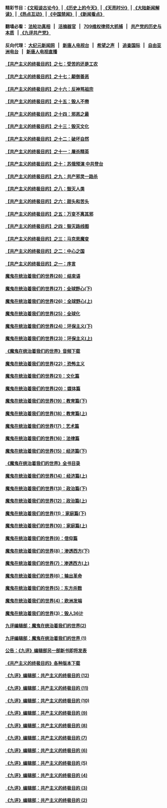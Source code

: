 #### 精彩节目：[《文昭谈古论今》](http://134.209.198.168/wenzhao) | [《历史上的今天》](http://134.209.198.168/today-in-history) | [《天亮时分》](http://134.209.198.168/tianliang) | [《大陆新闻解读》](http://134.209.198.168/ntdtv-comedy) | [《热点互动》](http://134.209.198.168/ntdtv-rdhd)  | [《中国禁闻》](http://134.209.198.168/ntdtv-news) | [《新闻看点》](http://134.209.198.168/news-insight) 

  #### 翻墙必看： [法轮功真相](http://134.209.198.168:10000/videos/truth.html) &nbsp;&nbsp;|&nbsp;&nbsp; [活摘器官](http://134.209.198.168:10000/videos/res/Organs/) &nbsp;&nbsp;|&nbsp;&nbsp; [709维权律师大抓捕](http://134.209.198.168:10000/videos/709/) &nbsp;&nbsp;|&nbsp;&nbsp; [共产党的历史与本质](http://134.209.198.168:10000/videos/ccp.html) &nbsp;&nbsp;| [《九评共产党》](http://134.209.198.168:10000/videos/jiuping/) 

#### 反向代理： [大纪元新闻网](http://134.209.198.168:10080/) &nbsp;&nbsp;|&nbsp;&nbsp; [新唐人电视台](http://134.209.198.168:8000/) &nbsp;&nbsp;|&nbsp;&nbsp; [希望之声](http://134.209.198.168:8200/) &nbsp;&nbsp;|&nbsp;&nbsp; [追查国际](http://134.209.198.168:10010/) &nbsp;&nbsp;|&nbsp;&nbsp; [自由亚洲电台](http://134.209.198.168:9800/) &nbsp;&nbsp;|&nbsp;&nbsp; [新唐人电视直播](http://134.209.198.168/) 

#### [【共产主义的终极目的】之七：受苦的还是工农](../pages/nsc422/n11101809.md?t=04160822) 

#### [【共产主义的终极目的】之十七：颠倒善恶](../pages/nsc422/n11179782.md?t=04160822) 

#### [【共产主义的终极目的】之十六：反神骂祖宗](../pages/nsc422/n11166798.md?t=04160822) 

#### [【共产主义的终极目的】之十五：毁人不倦](../pages/nsc422/n11166792.md?t=04160822) 

#### [【共产主义的终极目的】之十四：邪恶之最](../pages/nsc422/n11150249.md?t=04160822) 

#### [【共产主义的终极目的】之十三：毁灭文化](../pages/nsc422/n11135227.md?t=04160822) 

#### [【共产主义的终极目的】之十二：破坏自然](../pages/nsc422/n11135214.md?t=04160822) 

#### [【共产主义的终极目的】之十一：屠杀精英](../pages/nsc422/n11118442.md?t=04160822) 

#### [【共产主义的终极目的】之十：苏俄预演 中共登台](../pages/nsc422/n11118424.md?t=04160822) 

#### [【共产主义的终极目的】之九：共产邪灵一路杀](../pages/nsc422/n11114139.md?t=04160822) 

#### [【共产主义的终极目的】之八：毁灭人类](../pages/nsc422/n11108503.md?t=04160822) 

#### [【共产主义的终极目的】之六：甜头和苦头](../pages/nsc422/n11096971.md?t=04160822) 

#### [【共产主义的终极目的】之五：万变不离其邪](../pages/nsc422/n11091285.md?t=04160822) 

#### [【共产主义的终极目的】之四：毁灭路线图](../pages/nsc422/n11086284.md?t=04160822) 

#### [【共产主义的终极目的】之三：马克思魔变](../pages/nsc422/n11061941.md?t=04160822) 

#### [【共产主义的终极目的】之二：中心之国](../pages/nsc422/n11047728.md?t=04160822) 

#### [【共产主义的终极目的】之一：序言](../pages/nsc422/n11086077.md?t=04160822) 

#### [魔鬼在统治着我们的世界(28)：结束语](../pages/nsc422/n10936246.md?t=04160822) 

#### [魔鬼在统治着我们的世界(27)：全球野心(下)](../pages/nsc422/n10928319.md?t=04160822) 

#### [魔鬼在统治着我们的世界(26)：全球野心(上)](../pages/nsc422/n10900318.md?t=04160822) 

#### [魔鬼在统治着我们的世界(25)：全球化](../pages/nsc422/n10788205.md?t=04160822) 

#### [魔鬼在统治着我们的世界(24)：环保主义(下)](../pages/nsc422/n10695307.md?t=04160822) 

#### [魔鬼在统治着我们的世界(23)：环保主义(上)](../pages/nsc422/n10688613.md?t=04160822) 

#### [《魔鬼在统治着我们的世界》音频下载](../pages/nsc422/n10635553.md?t=04160822) 

#### [魔鬼在统治着我们的世界(22)：恐怖主义](../pages/nsc422/n10614727.md?t=04160822) 

#### [魔鬼在统治着我们的世界(21)：文化篇](../pages/nsc422/n10597706.md?t=04160822) 

#### [魔鬼在统治着我们的世界(20)：媒体篇](../pages/nsc422/n10586579.md?t=04160822) 

#### [魔鬼在统治着我们的世界(19)：教育篇(下)](../pages/nsc422/n10564808.md?t=04160822) 

#### [魔鬼在统治着我们的世界(18)：教育篇(上)](../pages/nsc422/n10526970.md?t=04160822) 

#### [魔鬼在统治着我们的世界(17)：艺术篇](../pages/nsc422/n10499093.md?t=04160822) 

#### [魔鬼在统治着我们的世界(16)：法律篇](../pages/nsc422/n10485969.md?t=04160822) 

#### [魔鬼在统治着我们的世界(15)：经济篇(下)](../pages/nsc422/n10469975.md?t=04160822) 

#### [《魔鬼在统治着我们的世界》全书目录](../pages/nsc422/n10464261.md?t=04160822) 

#### [魔鬼在统治着我们的世界(14)：经济篇(上)](../pages/nsc422/n10457370.md?t=04160822) 

#### [魔鬼在统治着我们的世界(13)：政治篇(下)](../pages/nsc422/n10448270.md?t=04160822) 

#### [魔鬼在统治着我们的世界(12)：政治篇(上)](../pages/nsc422/n10444576.md?t=04160822) 

#### [魔鬼在统治着我们的世界(11)：家庭篇(下)](../pages/nsc422/n10440961.md?t=04160822) 

#### [魔鬼在统治着我们的世界(10)：家庭篇(上)](../pages/nsc422/n10435448.md?t=04160822) 

#### [魔鬼在统治着我们的世界(9)：信仰篇](../pages/nsc422/n10432159.md?t=04160822) 

#### [魔鬼在统治着我们的世界(8)：渗透西方(下)](../pages/nsc422/n10429603.md?t=04160822) 

#### [魔鬼在统治着我们的世界(7)：渗透西方(上)](../pages/nsc422/n10426013.md?t=04160822) 

#### [魔鬼在统治着我们的世界(6)：输出革命](../pages/nsc422/n10421536.md?t=04160822) 

#### [魔鬼在统治着我们的世界(5)：东方杀戮](../pages/nsc422/n10417707.md?t=04160822) 

#### [魔鬼在统治着我们的世界(4)：欧洲发端](../pages/nsc422/n10414890.md?t=04160822) 

#### [魔鬼在统治着我们的世界(3)：毁人36计](../pages/nsc422/n10411583.md?t=04160822) 

#### [九评编辑部：魔鬼在统治着我们的世界(2)](../pages/nsc422/n10410036.md?t=04160822) 

#### [九评编辑部：魔鬼在统治着我们的世界 (1)](../pages/nsc422/n10406825.md?t=04160822) 

#### [公告：《九评》编辑部另一部新书即将发表](../pages/nsc422/n10405104.md?t=04160822) 

#### [《共产主义的终极目的》各种版本下载](../pages/nsc422/n10022138.md?t=04160822) 

#### [《九评》编辑部：共产主义的终极目的 (12)](../pages/nsc422/n9933272.md?t=04160822) 

#### [《九评》编辑部：共产主义的终极目的 (11)](../pages/nsc422/n9924973.md?t=04160822) 

#### [《九评》编辑部：共产主义的终极目的 (10)](../pages/nsc422/n9920883.md?t=04160822) 

#### [《九评》编辑部：共产主义的终极目的 (9)](../pages/nsc422/n9916363.md?t=04160822) 

#### [《九评》编辑部：共产主义的终极目的 (8)](../pages/nsc422/n9912488.md?t=04160822) 

#### [《九评》编辑部：共产主义的终极目的 (7)](../pages/nsc422/n9901176.md?t=04160822) 

#### [《九评》编辑部：共产主义的终极目的 (6)](../pages/nsc422/n9899359.md?t=04160822) 

#### [《九评》编辑部：共产主义的终极目的 (5)](../pages/nsc422/n9893174.md?t=04160822) 

#### [《九评》编辑部：共产主义的终极目的 (4)](../pages/nsc422/n9891246.md?t=04160822) 

#### [《九评》编辑部：共产主义的终极目的 (3)](../pages/nsc422/n9879879.md?t=04160822) 

#### [《九评》编辑部：共产主义的终极目的 (2)](../pages/nsc422/n9876205.md?t=04160822) 

